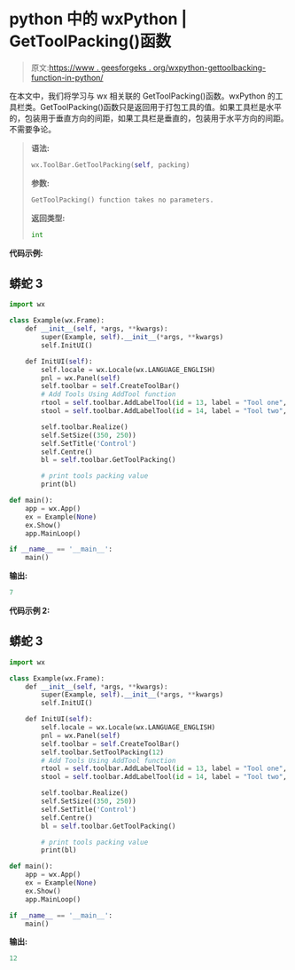 # python 中的 wxPython | GetToolPacking()函数

> 原文:[https://www . geesforgeks . org/wxpython-gettoolbacking-function-in-python/](https://www.geeksforgeeks.org/wxpython-gettoolpacking-function-in-python/)

在本文中，我们将学习与 wx 相关联的 GetToolPacking()函数。wxPython 的工具栏类。GetToolPacking()函数只是返回用于打包工具的值。如果工具栏是水平的，包装用于垂直方向的间距，如果工具栏是垂直的，包装用于水平方向的间距。不需要争论。

> **语法:**
> 
> ```py
> wx.ToolBar.GetToolPacking(self, packing)
> ```
> 
> **参数:**
> 
> ```py
> GetToolPacking() function takes no parameters.
> ```
> 
> **返回类型:**
> 
> ```py
> int
> ```

**代码示例:**

## 蟒蛇 3

```py
import wx

class Example(wx.Frame):
    def __init__(self, *args, **kwargs):
        super(Example, self).__init__(*args, **kwargs)
        self.InitUI()

    def InitUI(self):
        self.locale = wx.Locale(wx.LANGUAGE_ENGLISH)
        pnl = wx.Panel(self)
        self.toolbar = self.CreateToolBar()
        # Add Tools Using AddTool function
        rtool = self.toolbar.AddLabelTool(id = 13, label = "Tool one", bitmap = wx.Bitmap('right.png'), shortHelp ="short help 1", longHelp = "Long help associated with simple tool 1")
        stool = self.toolbar.AddLabelTool(id = 14, label = "Tool two", bitmap = wx.Bitmap('wrong.png'), shortHelp ="short help 2", longHelp = "Long help associated with simple tool 2")

        self.toolbar.Realize()
        self.SetSize((350, 250))
        self.SetTitle('Control')
        self.Centre()
        bl = self.toolbar.GetToolPacking()

        # print tools packing value
        print(bl)

def main():
    app = wx.App()
    ex = Example(None)
    ex.Show()
    app.MainLoop()

if __name__ == '__main__':
    main()
```

**输出:**

```py
7
```

**代码示例 2:**

## 蟒蛇 3

```py
import wx

class Example(wx.Frame):
    def __init__(self, *args, **kwargs):
        super(Example, self).__init__(*args, **kwargs)
        self.InitUI()

    def InitUI(self):
        self.locale = wx.Locale(wx.LANGUAGE_ENGLISH)
        pnl = wx.Panel(self)
        self.toolbar = self.CreateToolBar()
        self.toolbar.SetToolPacking(12)
        # Add Tools Using AddTool function
        rtool = self.toolbar.AddLabelTool(id = 13, label = "Tool one", bitmap = wx.Bitmap('right.png'), shortHelp ="short help 1", longHelp = "Long help associated with simple tool 1")
        stool = self.toolbar.AddLabelTool(id = 14, label = "Tool two", bitmap = wx.Bitmap('wrong.png'), shortHelp ="short help 2", longHelp = "Long help associated with simple tool 2")

        self.toolbar.Realize()
        self.SetSize((350, 250))
        self.SetTitle('Control')
        self.Centre()
        bl = self.toolbar.GetToolPacking()

        # print tools packing value
        print(bl)

def main():
    app = wx.App()
    ex = Example(None)
    ex.Show()
    app.MainLoop()

if __name__ == '__main__':
    main()
```

**输出:**

```py
12
```